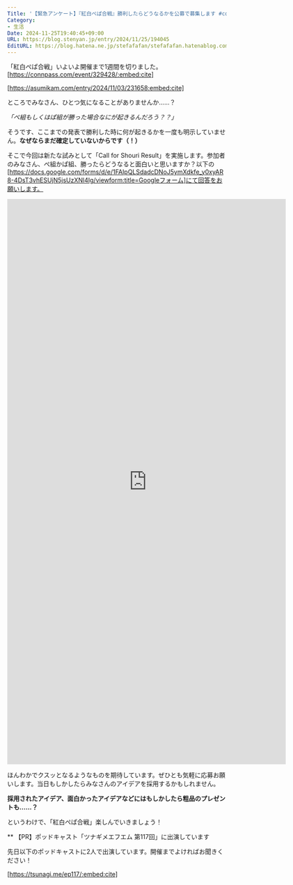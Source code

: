```yaml
---
Title: '【緊急アンケート】『紅白ぺぱ合戦』勝利したらどうなるかを公募で募集します #cohackpp'
Category:
- 生活
Date: 2024-11-25T19:40:45+09:00
URL: https://blog.stenyan.jp/entry/2024/11/25/194045
EditURL: https://blog.hatena.ne.jp/stefafafan/stefafafan.hatenablog.com/atom/entry/6802418398306375184
---
```


「紅白ぺぱ合戦」いよいよ開催まで1週間を切りました。
[https://connpass.com/event/329428/:embed:cite]

[https://asumikam.com/entry/2024/11/03/231658:embed:cite]

ところでみなさん、ひとつ気になることがありませんか……？

<em>「ぺ組もしくはぱ組が勝った場合なにが起きるんだろう？？」</em>

そうです、ここまでの発表で勝利した時に何が起きるかを一度も明示していません。<strong>なぜならまだ確定していないからです（！）</strong>

そこで今回は新たな試みとして「Call for Shouri Result」を実施します。参加者のみなさん、ぺ組かぱ組、勝ったらどうなると面白いと思いますか？以下の[https://docs.google.com/forms/d/e/1FAIpQLSdadcDNoJ5ymXdkfe_y0xyAR8-4DsT3vhESUjN5jsUzXNl4Ig/viewform:title=Googleフォーム]にて回答をお願いします。

<iframe src="https://docs.google.com/forms/d/e/1FAIpQLSdadcDNoJ5ymXdkfe_y0xyAR8-4DsT3vhESUjN5jsUzXNl4Ig/viewform?embedded=true" width="640" height="1300" frameborder="0" marginheight="0" marginwidth="0">読み込んでいます…</iframe>

ほんわかでクスッとなるようなものを期待しています。ぜひとも気軽に応募お願いします。当日もしかしたらみなさんのアイデアを採用するかもしれません。

<strong>採用されたアイデア、面白かったアイデアなどにはもしかしたら粗品のプレゼントも……？</strong>

というわけで、「紅白ぺぱ合戦」楽しんでいきましょう！

** 【PR】ポッドキャスト「ツナギメエフエム 第117回」に出演しています

先日以下のポッドキャストに2人で出演しています。開催までよければお聞きください！

[https://tsunagi.me/ep117/:embed:cite]
